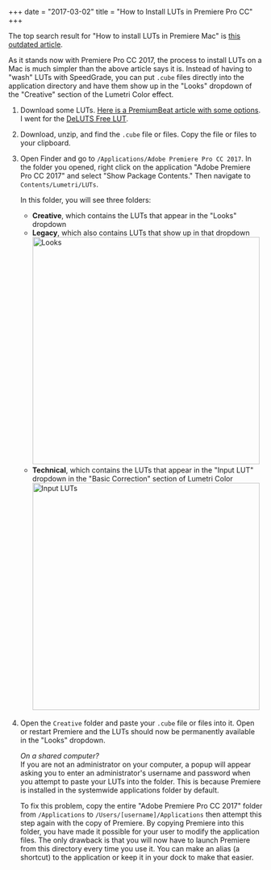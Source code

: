 +++
date = "2017-03-02"
title = "How to Install LUTs in Premiere Pro CC"
+++

The top search result for "How to install LUTs in Premiere Mac" is [this outdated article](https://mixinglight.com/portfolio/adding-technical-creative-luts-to-the-lumetri-color-panel/).  

As it stands now with Premiere Pro CC 2017, the process to install LUTs on a Mac is much simpler than the above article says it is. Instead of having to "wash" LUTs with SpeedGrade, you can put `.cube` files directly into the application directory and have them show up in the "Looks" dropdown of the "Creative" section of the Lumetri Color effect.  

1. Download some LUTs. [Here is a PremiumBeat article with some options](https://www.premiumbeat.com/blog/29-free-luts-for-video/). I went for the [DeLUTS Free LUT](http://deluts.businesscatalyst.com/deluts-free-lut.html).  

2. Download, unzip, and find the `.cube` file or files. Copy the file or files to your clipboard.  

3. Open Finder and go to `/Applications/Adobe Premiere Pro CC 2017`. In the folder you opened, right click on the application "Adobe Premiere Pro CC 2017" and select "Show Package Contents." Then navigate to `Contents/Lumetri/LUTs`.  

    In this folder, you will see three folders:
    - **Creative**, which contains the LUTs that appear in the "Looks" dropdown
    - **Legacy**, which also contains LUTs that show up in that dropdown  
      <img alt="Looks" width="450" src="/img/post/lumetri-looks.png">
    - **Technical**, which contains the LUTs that appear in the "Input LUT" dropdown in the "Basic Correction" section of Lumetri Color  
      <img alt="Input LUTs" width="450" src="/img/post/lumetri-input-luts.png">
    

4. Open the `Creative` folder and paste your `.cube` file or files into it. Open or restart Premiere and the LUTs should now be permanently available in the "Looks" dropdown.  

    *On a shared computer?*  
    If you are not an administrator on your computer, a popup will appear asking you to enter an administrator's username and password when you attempt to paste your LUTs into the folder. This is because Premiere is installed in the systemwide applications folder by default.  

    To fix this problem, copy the entire "Adobe Premiere Pro CC 2017" folder from `/Applications` to `/Users/[username]/Applications` then attempt this step again with the copy of Premiere. By copying Premiere into this folder, you have made it possible for your user to modify the application files. The only drawback is that you will now have to launch Premiere from this directory every time you use it. You can make an alias (a shortcut) to the application or keep it in your dock to make that easier.  
